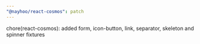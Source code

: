 ```yaml
---
"@nayhoo/react-cosmos": patch
---
```


chore(react-cosmos): added form, icon-button, link, separator, skeleton and spinner fixtures
